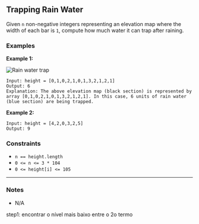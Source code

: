 ## Trapping Rain Water

Given `n` non-negative integers representing an elevation map where the width of each bar is `1`, compute how much water it can trap after raining.

### Examples

**Example 1:**

<p align="left">
  <img src="../../../assets/rainwatertrap.png" alt="Rain water trap">
</p>

```text
Input: height = [0,1,0,2,1,0,1,3,2,1,2,1]
Output: 6
Explanation: The above elevation map (black section) is represented by array [0,1,0,2,1,0,1,3,2,1,2,1]. In this case, 6 units of rain water (blue section) are being trapped.
```

**Example 2:**

```text
Input: height = [4,2,0,3,2,5]
Output: 9
```

### Constraints

- `n == height.length`
- `0 <= n <= 3 * 104`
- `0 <= height[i] <= 105`

---

### Notes

- N/A

step1: encontrar o nível mais baixo entre o 2o termo 